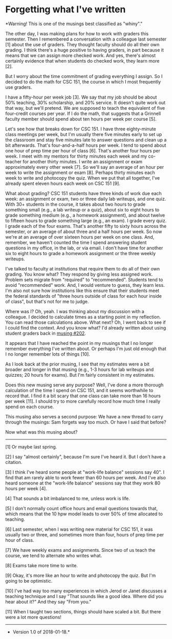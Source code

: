 Forgetting what I've written
============================

*Warning!  This is one of the musings best classified as "whiny"."

The other day, I was making plans for how to work with graders this
semester.  Then I remembered a conversation with a colleague last
semester [1] about the use of graders.  They thought faculty should do all
their own grading.  I think there's a huge positive to having graders,
in part because it means that we can assign more checked work.  And yes,
there's almost certainly evidence that when students do checked work,
they learn more [2].

But I worry about the time commitment of grading everything I assign.
So I decided to do the math for CSC 151, the course in which I most
frequently use graders.

I have a fifty-hour per week job [3].  We say that my job should be about
50% teaching, 30% scholarship, and 20% service.  It doesn't quite work out
that way, but we'll pretend.  We are supposed to teach the equivalent
of five four-credit courses per year.  If I do the math, that suggests
that a Grinnell faculty member should spend about ten hours per week
per course [5].

Let's see how that breaks down for CSC 151.  I have three eighty-minute
class meetings per week, but I'm usually there five minutes early to set
up the classroom and stay five minutes late to answer questions and
clean up a bit afterwards.  That's four-and-a-half hours per week.
I tend to spend about one hour of prep time per hour of class [6].
That's another four hours per week.  I meet with my mentors for thirty
minutes each week and my co-teacher for another thirty minutes.  I write
an assignment or exam approximately every other week [7].  So we'll
say an average of an hour per week to write the assignment or exam
[8].  Perhaps thirty minutes each week to write and photocopy the quiz.
When we put that all together, I've already spent eleven hours each week
on CSC 151 [9].

What about grading?  CSC 151 students have three kinds of work due
each week: an assignment or exam, two or three daily lab writeups, and
one quiz.  With 30+ students in the course, it takes about two hours
to grade something small (e.g., a lab writeup or a quiz), about six to
eight hours to grade something medium (e.g., a homework assignment), and
about twelve to fifteen hours to grade something large (e.g., an exam).
I grade every quiz.  I grade each of the four exams.  That's another
fifty to sixty hours across the semester, or an average of about three
and a half hours per week.  So now we're at an average of over sixteen
hours per week on one class.  And, remember, we haven't counted the
time I spend answering student questions in my office, in the lab, or
via email.  I don't have time for another six to eight hours to grade
a homework assignment or the three weekly writeups.

I've talked to faculty at institutions that require them to do all of
their own grading.  You know what?  They respond by giving less assigned
work.  Problem sets migrate from "required" to "recommended".  Students
tend to avoid "recommended" work.  And, I would venture to guess, they
learn less.  I'm also not sure how institutions like this ensure that their
students meet the federal standards of "three hours outside of class for
each hour inside of class", but that's not for me to judge.

Where was I?  Oh, yeah.  I was thinking about my discussion with
a colleague.  I decided to calculate times as a starting point in my
reflection.  You can read those calculations above.  What next?  Oh,
I went back to see if I could find the context.  And you know what?
I'd already written about using student graders back in [musing
#202](student-graders).  

It appears that I have reached the point in my musings that I no longer
remember everything I've written about.  Or perhaps I'm just old enough
that I no longer remember lots of things [10].

As I look back at the prior musing, I see that my estimates were a bit
broader and longer in that musing (e.g., 1-3 hours for lab writeups and
quizzes; 20 hours for exams).  But I'm fairly consistent in my estimates.

Does this new musing serve any purpose?  Well, I've done a more thorough
calculation of the time I spend on CSC 151, and it seems worthwhile
to record that.  I find it a bit scary that one class can take more
than 16 hours per week [11].  I should try to more carefully record how much
time I really spend on each course.

This musing also serves a second purpose: We have a new thread to carry
through the musings: Sam forgets way too much.  Or have I said that before?

Now what was this musing about?

---

[1] Or maybe last spring.

[2] I say "almost certainly", because I'm sure I've heard it.  But I
don't have a citation.

[3] I think I've heard some people at "work-life balance" sessions say
40".  I find that am rarely able to work fewer than 60 hours per week.
And I've also heard someone at the "work-life balance" sessions say
that they work 80 hours per week [4].

[4] That sounds a bit imbalanced to me, unless work is life.

[5] I don't normally count office hours and email questions towards
that, which means that the 10 hpw model leads to over 50% of time
allocated to teaching.

[6] Last semester, when I was writing new material for CSC 151, it was
usually two or three, and sometimes more than four, hours of prep time
per hour of class.

[7] We have weekly exams and assignments.  Since two of us teach the
course, we tend to alternate who writes what.

[8] Exams take more time to write.

[9] Okay, it's more like an hour to write and photocopy the quiz.
But I'm going to be optimistic.

[10] I've had way too many experiences in which Jerod or Janet discusses
a teaching technique and I say "That sounds like a good idea.  Where
did you hear about it?"  And they say "From you."

[11] When I taught two sections, things should have scaled a bit.  But
there were a lot more questions!

---

* Version 1.0 of 2018-01-18.*
